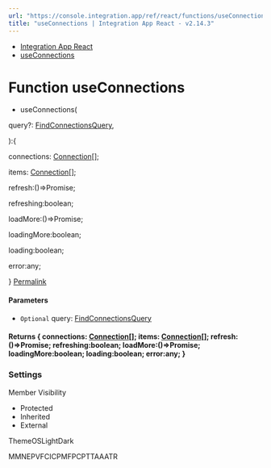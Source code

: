 ```yaml
---
url: "https://console.integration.app/ref/react/functions/useConnections.html"
title: "useConnections | Integration App React - v2.14.3"
---
```


- [Integration App React](https://console.integration.app/ref/react/index.html)
- [useConnections](https://console.integration.app/ref/react/functions/useConnections.html)

# Function useConnections

- useConnections(

query?: [FindConnectionsQuery](https://console.integration.app/ref/react/interfaces/FindConnectionsQuery.html),

):{

connections: [Connection](https://console.integration.app/ref/react/classes/Connection.html)\[\];

items: [Connection](https://console.integration.app/ref/react/classes/Connection.html)\[\];

refresh:()=>Promise<void>;

refreshing:boolean;

loadMore:()=>Promise<void>;

loadingMore:boolean;

loading:boolean;

error:any;

} [Permalink](https://console.integration.app/ref/react/functions/useConnections.html#useconnections)





#### Parameters



- `Optional` query: [FindConnectionsQuery](https://console.integration.app/ref/react/interfaces/FindConnectionsQuery.html)

#### Returns {  connections: [Connection](https://console.integration.app/ref/react/classes/Connection.html)\[\];  items: [Connection](https://console.integration.app/ref/react/classes/Connection.html)\[\];  refresh:()=>Promise<void>;  refreshing:boolean;  loadMore:()=>Promise<void>;  loadingMore:boolean;  loading:boolean;  error:any;  }

### Settings

Member Visibility

- Protected
- Inherited
- External

ThemeOSLightDark

MMNEPVFCICPMFPCPTTAAATR